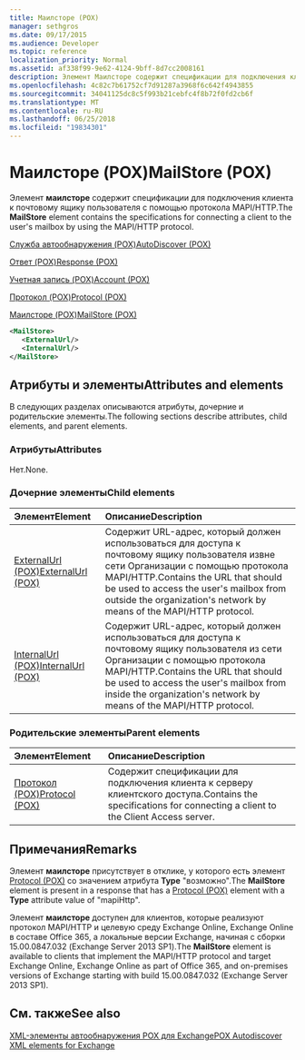 ```yaml
---
title: Маилсторе (POX)
manager: sethgros
ms.date: 09/17/2015
ms.audience: Developer
ms.topic: reference
localization_priority: Normal
ms.assetid: af338f99-9e62-4124-9bff-8d7cc2008161
description: Элемент Маилсторе содержит спецификации для подключения клиента к почтовому ящику пользователя с помощью протокола MAPI/HTTP.
ms.openlocfilehash: 4c82c7b61752cf7d91287a3968f6c642f4943855
ms.sourcegitcommit: 34041125dc8c5f993b21cebfc4f8b72f0fd2cb6f
ms.translationtype: MT
ms.contentlocale: ru-RU
ms.lasthandoff: 06/25/2018
ms.locfileid: "19834301"
---
```

# <a name="mailstore-pox"></a><span data-ttu-id="07bc3-103">Маилсторе (POX)</span><span class="sxs-lookup"><span data-stu-id="07bc3-103">MailStore (POX)</span></span>

<span data-ttu-id="07bc3-104">Элемент **маилсторе** содержит спецификации для подключения клиента к почтовому ящику пользователя с помощью протокола MAPI/HTTP.</span><span class="sxs-lookup"><span data-stu-id="07bc3-104">The **MailStore** element contains the specifications for connecting a client to the user's mailbox by using the MAPI/HTTP protocol.</span></span> 
  
[<span data-ttu-id="07bc3-105">Служба автообнаружения (POX)</span><span class="sxs-lookup"><span data-stu-id="07bc3-105">AutoDiscover (POX)</span></span>](autodiscover-pox.md)
  
[<span data-ttu-id="07bc3-106">Ответ (POX)</span><span class="sxs-lookup"><span data-stu-id="07bc3-106">Response (POX)</span></span>](response-pox.md)
  
[<span data-ttu-id="07bc3-107">Учетная запись (POX)</span><span class="sxs-lookup"><span data-stu-id="07bc3-107">Account (POX)</span></span>](account-pox.md)
  
[<span data-ttu-id="07bc3-108">Протокол (POX)</span><span class="sxs-lookup"><span data-stu-id="07bc3-108">Protocol (POX)</span></span>](protocol-pox.md)
  
[<span data-ttu-id="07bc3-109">Маилсторе (POX)</span><span class="sxs-lookup"><span data-stu-id="07bc3-109">MailStore (POX)</span></span>](mailstore-pox.md)
  
```XML
<MailStore>
   <ExternalUrl/>
   <InternalUrl/>
</MailStore>
```

## <a name="attributes-and-elements"></a><span data-ttu-id="07bc3-110">Атрибуты и элементы</span><span class="sxs-lookup"><span data-stu-id="07bc3-110">Attributes and elements</span></span>

<span data-ttu-id="07bc3-111">В следующих разделах описываются атрибуты, дочерние и родительские элементы.</span><span class="sxs-lookup"><span data-stu-id="07bc3-111">The following sections describe attributes, child elements, and parent elements.</span></span>
  
### <a name="attributes"></a><span data-ttu-id="07bc3-112">Атрибуты</span><span class="sxs-lookup"><span data-stu-id="07bc3-112">Attributes</span></span>

<span data-ttu-id="07bc3-113">Нет.</span><span class="sxs-lookup"><span data-stu-id="07bc3-113">None.</span></span>
  
### <a name="child-elements"></a><span data-ttu-id="07bc3-114">Дочерние элементы</span><span class="sxs-lookup"><span data-stu-id="07bc3-114">Child elements</span></span>

|<span data-ttu-id="07bc3-115">**Элемент**</span><span class="sxs-lookup"><span data-stu-id="07bc3-115">**Element**</span></span>|<span data-ttu-id="07bc3-116">**Описание**</span><span class="sxs-lookup"><span data-stu-id="07bc3-116">**Description**</span></span>|
|:-----|:-----|
|[<span data-ttu-id="07bc3-117">ExternalUrl (POX)</span><span class="sxs-lookup"><span data-stu-id="07bc3-117">ExternalUrl (POX)</span></span>](externalurl-pox.md) <br/> |<span data-ttu-id="07bc3-118">Содержит URL-адрес, который должен использоваться для доступа к почтовому ящику пользователя извне сети Организации с помощью протокола MAPI/HTTP.</span><span class="sxs-lookup"><span data-stu-id="07bc3-118">Contains the URL that should be used to access the user's mailbox from outside the organization's network by means of the MAPI/HTTP protocol.</span></span>  <br/> |
|[<span data-ttu-id="07bc3-119">InternalUrl (POX)</span><span class="sxs-lookup"><span data-stu-id="07bc3-119">InternalUrl (POX)</span></span>](internalurl-pox.md) <br/> |<span data-ttu-id="07bc3-120">Содержит URL-адрес, который должен использоваться для доступа к почтовому ящику пользователя из сети Организации с помощью протокола MAPI/HTTP.</span><span class="sxs-lookup"><span data-stu-id="07bc3-120">Contains the URL that should be used to access the user's mailbox from inside the organization's network by means of the MAPI/HTTP protocol.</span></span>  <br/> |
   
### <a name="parent-elements"></a><span data-ttu-id="07bc3-121">Родительские элементы</span><span class="sxs-lookup"><span data-stu-id="07bc3-121">Parent elements</span></span>

|<span data-ttu-id="07bc3-122">**Элемент**</span><span class="sxs-lookup"><span data-stu-id="07bc3-122">**Element**</span></span>|<span data-ttu-id="07bc3-123">**Описание**</span><span class="sxs-lookup"><span data-stu-id="07bc3-123">**Description**</span></span>|
|:-----|:-----|
|[<span data-ttu-id="07bc3-124">Протокол (POX)</span><span class="sxs-lookup"><span data-stu-id="07bc3-124">Protocol (POX)</span></span>](protocol-pox.md) <br/> |<span data-ttu-id="07bc3-125">Содержит спецификации для подключения клиента к серверу клиентского доступа.</span><span class="sxs-lookup"><span data-stu-id="07bc3-125">Contains the specifications for connecting a client to the Client Access server.</span></span>  <br/> |
   
## <a name="remarks"></a><span data-ttu-id="07bc3-126">Примечания</span><span class="sxs-lookup"><span data-stu-id="07bc3-126">Remarks</span></span>

<span data-ttu-id="07bc3-127">Элемент **маилсторе** присутствует в отклике, у которого есть элемент [Protocol (POX)](protocol-pox.md) со значением атрибута **Type** "возможно".</span><span class="sxs-lookup"><span data-stu-id="07bc3-127">The **MailStore** element is present in a response that has a [Protocol (POX)](protocol-pox.md) element with a **Type** attribute value of "mapiHttp".</span></span> 
  
<span data-ttu-id="07bc3-128">Элемент **маилсторе** доступен для клиентов, которые реализуют протокол MAPI/HTTP и целевую среду Exchange Online, Exchange Online в составе Office 365, а локальные версии Exchange, начиная с сборки 15.00.0847.032 (Exchange Server 2013 SP1).</span><span class="sxs-lookup"><span data-stu-id="07bc3-128">The **MailStore** element is available to clients that implement the MAPI/HTTP protocol and target Exchange Online, Exchange Online as part of Office 365, and on-premises versions of Exchange starting with build 15.00.0847.032 (Exchange Server 2013 SP1).</span></span> 
  
## <a name="see-also"></a><span data-ttu-id="07bc3-129">См. также</span><span class="sxs-lookup"><span data-stu-id="07bc3-129">See also</span></span>



[<span data-ttu-id="07bc3-130">XML-элементы автообнаружения POX для Exchange</span><span class="sxs-lookup"><span data-stu-id="07bc3-130">POX Autodiscover XML elements for Exchange</span></span>](pox-autodiscover-xml-elements-for-exchange.md)

